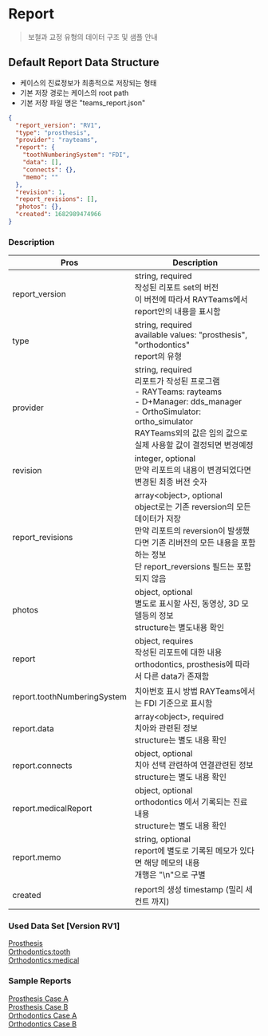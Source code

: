 # Report

> 보철과 교정 유형의 데이터 구조 및 샘플 안내   


## Default Report Data Structure
 - 케이스의 진료정보가 최종적으로 저장되는 형태
 - 기본 저장 경로는 케이스의 root path
 - 기본 저장 파일 명은 "teams_report.json"
```JSON
{
  "report_version": "RV1",
  "type": "prosthesis",
  "provider": "rayteams",
  "report": {
    "toothNumberingSystem": "FDI",
    "data": [],
    "connects": {},
    "memo": ""
  },
  "revision": 1,
  "report_revisions": [],
  "photos": {},
  "created": 1682989474966
}
```

### Description

| Pros  | Description |
| -- | -- |
| report_version | string, required  <br>작성된 리포트 set의 버전 <br>이 버전에 따라서 RAYTeams에서 report안의 내용을 표시함   |
| type | string, required <br>available values: "prosthesis", "orthodontics" <br>report의 유형 |  
| provider | string, required <br>리포트가 작성된 프로그램 <br> - RAYTeams: rayteams<br> - D+Manager: dds_manager <br> - OrthoSimulator: ortho_simulator <br> RAYTeams외의 값은 임의 값으로 실제 사용할 값이 결정되면 변경예정|  
| revision | integer, optional <br>만약 리포트의 내용이 변경되었다면 변경된 최종 버전 숫자 |  
| report_revisions | array\<object\>, optional <br>object로는 기존 reversion의 모든 데이터가 저장 <br>만약 리포트의 reversion이 발생했다면 기존 리버전의 모든 내용을 포함하는 정보 <br>단 report_reversions 필드는 포함되지 않음 |  
| photos | object, optional <br> 별도로 표시할 사진, 동영상, 3D 모델등의 정보 <br> structure는 별도내용 확인|  
| report | object, requires <br> 작성된 리포트에 대한 내용 <br> orthodontics, prosthesis에 따라서 다른 data가 존재함 |  
| report.toothNumberingSystem | 치아번호 표시 방법 RAYTeams에서는 FDI 기준으로 표시함 |
| report.data | array\<object\>, required <br> 치아와 관련된 정보 <br>structure는 별도 내용 확인 |  
| report.connects | object, optional <br> 치아 선택 관련하여 연결관련된 정보 <br> structure는 별도 내용 확인|  
| report.medicalReport | object, optional <br> orthodontics 에서 기록되는 진료 내용 <br> structure는 별도 내용 확인 |  
| report.memo | string, optional <br> report에 별도로 기록된 메모가 있다면 해당 메모의 내용 <br> 개행은 "\n"으로 구별 |  
| created | report의 생성 timestamp (밀리 세컨트 까지) |

### Used Data Set [Version RV1]
[Prosthesis](./data_set-prosthesis-x.md)   
[Orthodontics:tooth](./data_set-orthodoctics_tooth.md)   
[Orthodontics:medical](./data_set-orthodoctics_medicalRecords.md)   

### Sample Reports
[Prosthesis Case A](./report-prosthesis-sample-x-A.md)   
[Prosthesis Case B](./report-prosthesis-sample-x-B.md)   
[Orthodontics Case A](./report-orthodontics-sample-A.md)   
[Orthodontics Case B](./report-orthodontics-sample-B.md)   
